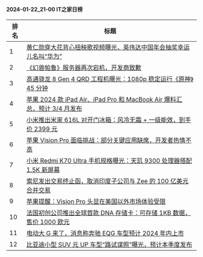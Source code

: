 #### 2024-01-22_21-00  IT之家日榜

| 排名 | 标题|
| --- | ---|
| 1 | [黄仁勋穿大花背心扭秧歌视频曝光，英伟达中国年会抽奖幸运儿名叫“华为”](https://www.ithome.com/0/746/480.htm) |
| 2 | [《幻兽帕鲁》服务器再次宕机，开发商致歉](https://www.ithome.com/0/746/476.htm) |
| 3 | [高通骁龙 8 Gen 4 QRD 工程机曝光：1080p 稳定运行《原神》45 分钟](https://www.ithome.com/0/746/497.htm) |
| 4 | [苹果 2024 款 iPad Air、iPad Pro 和 MacBook Air 爆料汇总，预计 3/4 月发布](https://www.ithome.com/0/746/482.htm) |
| 5 | [小米推出米家 616L 对开门冰箱：风冷无霜 + 一级能效，到手价 2399 元](https://www.ithome.com/0/746/475.htm) |
| 6 | [苹果 Vision Pro 面临挑战：部分关键应用缺席，开发者热情不高](https://www.ithome.com/0/746/479.htm) |
| 7 | [小米 Redmi K70 Ultra 手机规格曝光：天玑 9300 处理器搭配 1.5K 新屏幕](https://www.ithome.com/0/746/590.htm) |
| 8 | [索尼发出交易终止函，取消印度子公司与 Zee 的 100 亿美元合并交易](https://www.ithome.com/0/746/580.htm) |
| 9 | [苹果提醒：Vision Pro 头显在美国以外市场体验受限](https://www.ithome.com/0/746/473.htm) |
| 10 | [法国初创公司推出全球首款 DNA 存储卡：可存储 1KB 数据，售价 1000 欧元](https://www.ithome.com/0/746/474.htm) |
| 11 | [电动大 G 来了，消息称奔驰 EQG 车型预计 2024 年内上市](https://www.ithome.com/0/746/471.htm) |
| 12 | [比亚迪小型 SUV 元 UP 车型“路试谍照”曝光，预计本季度发布](https://www.ithome.com/0/746/546.htm) |
